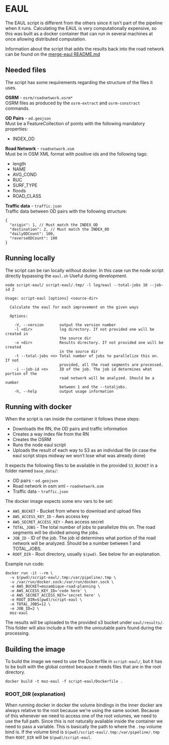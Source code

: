 # EAUL
The EAUL script is different from the others since it isn't part of the pipeline when it runs. Calculating the EAUL is very computationally expensive, so this was built as a docker container that can run in several machines at once allowing distributed computation.

Information about the script that adds the results back into the road network can be found on the [merge-eaul README.md](../scripts/merge-eaul)

## Needed files
The script has some requirements regarding the structure of the files it uses.

**OSRM** - `osrm/roadnetwork.osrm*`  
OSRM files as produced by the `osrm-extract` and `osrm-constract` commands.

**OD Pairs** - `od.geojson`  
Must be a FeatureCollection of points with the following mandatory properties:
- INDEX_OD

**Road Network** - `roadnetwork.osm`  
Must be in OSM XML format with positive ids and the following tags:
- length
- NAME
- AVG_COND
- RUC
- SURF_TYPE
- floods
- ROAD_CLASS

**Traffic data** - `traffic.json`  
Traffic data between OD pairs with the following structure:
```
{
  "origin": 1, // Must match the INDEX_OD
  "destination": 2, // Must match the INDEX_OD
  "dailyODCount": 100,
  "reverseODCount": 100
}
```

## Running locally
The script can be ran locally without docker. In this case run the node script directly bypassing the `eaul.sh`
Useful during development.
```
node script-eaul/ script-eaul/.tmp/ -l log/eaul --total-jobs 10 --job-id 2

Usage: script-eaul [options] <source-dir>

  Calculate the eaul for each improvement on the given ways

  Options:

    -V, --version       output the version number
    -l <dir>            log directory. If not provided one will be created in
                        the source dir
    -o <dir>            Results directory. If not provided one will be created
                        in the source dir
    -t --total-jobs <n> Total number of jobs to parallelize this on. If not
                        provided, all the road segments are processed.
    -i --job-id <n>     ID of the job. The job id determines what portion of the
                        road network will be analyzed. Should be a number
                        between 1 and the --totaljobs.
    -h, --help          output usage information
```

## Running with docker
When the script is ran inside the container it follows these steps:
- Downloads the RN, the OD pairs and traffic information
- Creates a way index file from the RN
- Creates the OSRM
- Runs the node eaul script
- Uploads the result of each way to S3 as an individual file (in case the eaul script stops midway we won’t lose what was already done)

It expects the following files to be available in the provided `S3_BUCKET` in a folder named `base_data/`:
- OD pairs - `od.geojson`
- Road network in osm xml - `roadnetwork.osm`
- Traffic data - `traffic.json`

The docker image expects some env vars to be set:
- `AWS_BUCKET` - Bucket from where to download and upload files
- `AWS_ACCESS_KEY_ID` - Aws access key
- `AWS_SECRET_ACCESS_KEY` - Aws access secret
- `TOTAL_JOBS` - The total number of jobs to parallelize this on. The road segments will be divided among the jobs.
- `JOB_ID` - ID of the job. The job id determines what portion of the road network will be analyzed. Should be a number between 1 and TOTAL_JOBS.
- `ROOT_DIR` - Root directory, usually `$(pwd)`. See below for an explanation.

Example run code:
```
docker run -it --rm \
  -v $(pwd)/script-eaul/.tmp:/var/pipeline/.tmp \
  -v /var/run/docker.sock:/var/run/docker.sock \
  -e AWS_BUCKET=mozambique-road-planning \
  -e AWS_ACCESS_KEY_ID='code here' \ 
  -e AWS_SECRET_ACCESS_KEY='secret here' \ 
  -e ROOT_DIR=$(pwd)/script-eaul \ 
  -e TOTAL_JOBS=12 \
  -e JOB_ID=2 \
  moz-eaul
```

The results will be uploaded to the provided s3 bucket under `eaul/results/`. This folder will also include a file with the unroutable pairs found during the processing.

## Building the image
To build the image we need to use the Dockerfile in `script-eaul/`, but it has to be built with the global context because it needs files that are in the root directory.

```
docker build -t moz-eaul -f script-eaul/Dockerfile .
```

### ROOT_DIR (explanation)
When running docker in docker the volume bindings in the inner docker are always relative to the root because we're using the same socket.
Because of this whenever we need to access one of the root volumes, we need to use the full path. Since this is not naturally available inside the container we need to pass a variable.
This is basically the path to where the `.tmp` volume bind is.
If the volume bind is `$(pwd)/script-eaul/.tmp:/var/pipeline/.tmp` then `ROOT_DIR` will be `$(pwd)/script-eaul`.
